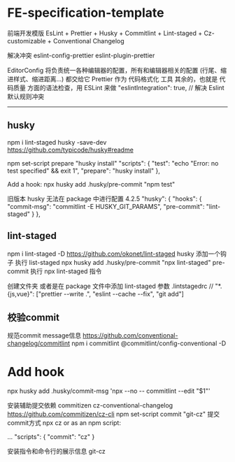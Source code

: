 # FE-specification-template

前端开发模版 EsLint + Prettier + Husky + Commitlint + Lint-staged + Cz-customizable + Conventional Changelog

解决冲突
eslint-config-prettier eslint-plugin-prettier

EditorConfig 将负责统一各种编辑器的配置，所有和编辑器相关的配置 (行尾、缩进样式、缩进距离...) 都交给它
Prettier 作为 代码格式化 工具
其余的，也就是 代码质量 方面的语法检查，用 ESLint 来做
"eslintIntegration": true, // 解决 Eslint 默认规则冲突

---

## husky

npm i lint-staged husky -save-dev
https://github.com/typicode/husky#readme

npm set-script prepare "husky install"
"scripts": {
"test": "echo \"Error: no test specified\" && exit 1",
"prepare": "husky install"
},

Add a hook:
npx husky add .husky/pre-commit "npm test"

旧版本 husky 无法在 package 中进行配置 4.2.5
"husky": {
"hooks": {
"commit-msg": "commitlint -E HUSKY_GIT_PARAMS",
"pre-commit": "lint-staged"
}
},

## lint-staged

npm i lint-staged -D
https://github.com/okonet/lint-staged
husky 添加一个钩子 执行 list-staged
npx husky add .husky/pre-commit "npx lint-staged"
pre-commit 执行 npx lint-staged 指令

创建文件夹 或者是在 package 文件中添加 lint-staged 参数
.lintstagedrc
// "\*.{js,vue}": ["prettier --write .", "eslint --cache --fix", "git add"]


## 校验commit
规范commit message信息
https://github.com/conventional-changelog/commitlint
npm i commitlint @commitlint/config-conventional -D

# Add hook
npx husky add .husky/commit-msg 'npx --no -- commitlint --edit "$1"'

安装辅助提交依赖
commitizen cz-conventional-changelog
https://github.com/commitizen/cz-cli
npm set-script commit "git-cz"
提交commit方式
npx cz
or as an npm script:

  ...
  "scripts": {
    "commit": "cz"
  }

安装指令和命令行的展示信息
  git-cz